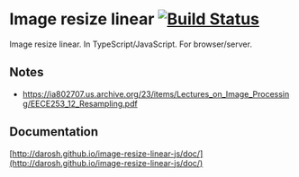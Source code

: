 # Image resize linear [![Build Status](https://travis-ci.org/darosh/image-resize-linear-js.svg)](https://travis-ci.org/darosh/image-resize-linear-js)

Image resize linear. In TypeScript/JavaScript. For browser/server.

## Notes

- https://ia802707.us.archive.org/23/items/Lectures_on_Image_Processing/EECE253_12_Resampling.pdf

## Documentation

[http://darosh.github.io/image-resize-linear-js/doc/](http://darosh.github.io/image-resize-linear-js/doc/)
